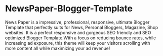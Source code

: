 # NewsPaper-Blogger-Template
News Paper is a impressive, professional, responsive, ultimate Blogger Template that perfectly suits for News, Personal Bloggers, Magazine, Shop websites. It is a perfect responsive and gorgeous SEO friendly and SEO optimized Blogger Template.With a focus on reducing bounce rates, while increasing ad exposure, this theme will keep your visitors scrolling with more content all while maximizing your ad revenue!
